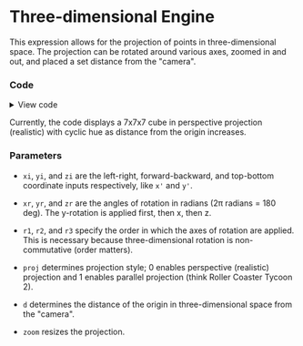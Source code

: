 # Three-dimensional Engine

This expression allows for the projection of points in three-dimensional space. The projection can be rotated around various axes, zoomed in and out, and placed a set distance from the "camera".

### Code

<details>
  <summary>View code</summary>
  
```
#########Make sure to use rectangular grid 20x20!########## 

###################### Coordinates ########################

xi = lerp((index%7)/7,-3,4);           #Left-right

yi = lerp((floor(index/7)%7)/7,-3,4);  #Back-front

zi = lerp((floor(index/49)%7)/7,-3,4); #Down-up

######################## Angles ###########################

xr = 0; #Tumble forward

yr = 0; #Counter-clockwise from front

zr = 0; #Counter-clockwise from top

#Specify order of application: (r1, then r2, then r3)

r1 = yr; r2 = xr; r3 = zr;

####################### Parameters ########################

proj = 0;   #0 for perspective, 1 for parallel

#0 has foreshortening (realism), 1 retains parallelism

d = 10;     #Distance from projection (perspective only)

zoom = 30;  #Size of projection

h = 70*sqrt(xi^2 + yi^2 + zi^2);

v = if(index < 343,1,0);

s = 1;

######## Calculations (don't worry about these) ###########

x1 = xi*cos(r1)-zi*sin(r1); z1 = xi*sin(r1)+zi*cos(r1);
y2 = yi*cos(r2)-z1*sin(r2); z2 = yi*sin(r2)+z1*cos(r2);
x3 = x1*cos(r3)-y2*sin(r3); y3 = x1*sin(r3)+y2*cos(r3);

x' = zoom*x3*if(proj,1,(d/(d+y3)));  #Horizontal output

y' = zoom*z2*if(proj,1,(d/(d+y3)));  #Vertical output

#################Expression by Chrnan6710##################
```
</details>

Currently, the code displays a 7x7x7 cube in perspective projection (realistic) with cyclic hue as distance from the origin increases.

### Parameters

- `xi`, `yi`, and `zi` are the left-right, forward-backward, and top-bottom coordinate inputs respectively, like `x'` and `y'`.

- `xr`, `yr`, and `zr` are the angles of rotation in radians (2π radians = 180 deg). The y-rotation is applied first, then x, then z.

- `r1`, `r2`, and `r3` specify the order in which the axes of rotation are applied. This is necessary because three-dimensional rotation is non-commutative (order matters).

- `proj` determines projection style; 0 enables perspective (realistic) projection and 1 enables parallel projection (think Roller Coaster Tycoon 2).

- `d` determines the distance of the origin in three-dimensional space from the "camera".

- `zoom` resizes the projection.
